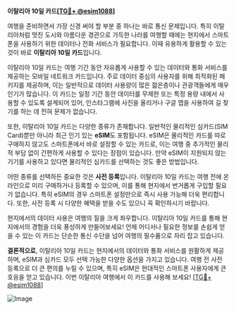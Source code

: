 **이탈리아 10일 카드[[TG💪+ @esim1088](https://t.me/s/esim1088)]**

여행을 준비하면서 가장 신경 써야 할 부분 중 하나는 바로 통신 문제입니다. 특히 이탈리아처럼 멋진 도시와 아름다운 경관으로 가득한 나라를 여행할 때에는 현지에서 스마트폰을 사용하기 위한 데이터나 전화 서비스가 필요합니다. 이때 유용하게 활용할 수 있는 것이 바로 **이탈리아 10일 카드**입니다. 

이탈리아 10일 카드는 여행 기간 동안 자유롭게 사용할 수 있는 데이터와 통화 서비스를 제공하는 모바일 네트워크 카드입니다. 주로 데이터 중심의 사용자를 위해 최적화된 패키지를 제공하며, 이는 일반적으로 데이터 사용량이 많은 젊은층이나 관광객들에게 매우 인기가 많습니다. 이 카드는 일정 기간 동안 데이터를 무제한 또는 특정 용량 내에서 사용할 수 있도록 설계되어 있어, 인스타그램에 사진을 올리거나 구글 맵을 사용하여 길 찾기를 하는 데 전혀 문제가 없습니다.

또한, 이탈리아 10일 카드는 다양한 종류가 존재합니다. 일반적인 물리적인 심카드(SIM Card)뿐만 아니라 최근 인기 있는 **eSIM**도 포함됩니다. eSIM은 물리적인 카드를 따로 구매하지 않고도 스마트폰에서 바로 설정할 수 있는 카드로, 이는 여행 중 추가적인 물리적 부담 없이 간편하게 사용할 수 있다는 장점이 있습니다. 만약 eSIM이 지원되지 않는 기기를 사용하고 있다면 물리적인 심카드를 선택하는 것도 좋은 방법입니다.

어떤 종류를 선택하든 중요한 것은 **사전 등록**입니다. 이탈리아 10일 카드는 여행 전에 온라인으로 미리 구매하거나 등록할 수 있으며, 이를 통해 현지에서 번거롭게 구입할 필요가 없습니다. 특히 eSIM의 경우 스마트폰 설정만으로 즉시 사용 가능해 더욱 편리합니다. 또한, 사전 등록 시 다양한 혜택을 받을 수도 있으니 꼭 확인하시기 바랍니다.

현지에서의 데이터 사용은 여행의 질을 크게 좌우합니다. 이탈리아 10일 카드를 통해 현지에서의 경험을 더욱 풍성하게 만들어보세요! 언제 어디서나 필요한 정보를 손쉽게 얻을 수 있는 이 카드는 단순한 통신 수단을 넘어 여행의 필수품으로 자리 잡고 있습니다.

**결론적으로**, 이탈리아 10일 카드는 현지에서의 데이터와 통화 서비스를 원활하게 제공하며, eSIM과 심카드 모두 선택 가능한 다양한 옵션을 가지고 있습니다. 여행 전 사전 등록으로 더 큰 편의를 누릴 수 있으며, 특히 eSIM은 현대적인 스마트폰 사용자에게 큰 호응을 얻고 있습니다. 이번 이탈리아 여행에서 이 카드를 사용해 보세요! [[TG💪+ @esim1088](https://t.me/s/esim1088)]

![Image](https://i.postimg.cc/Y0z9fWf4/image.png)